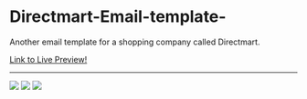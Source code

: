 # Directmart-Email-template-
Another email template for a shopping company called Directmart. 

[Link to Live Preview!](https://htmlpreview.github.io/?https://github.com/JakeD57/Directmart-Email-template-/blob/master/index.html)
<hr>

<img src="https://i.ibb.co/GxN9SgH/directmart1.png">
<img src="https://i.ibb.co/tZhnbF5/directmart2.png">
<img src="https://i.ibb.co/3MW7713/directmart3.png">
